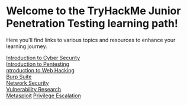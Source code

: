 # Welcome to the TryHackMe Junior Penetration Testing learning path! 
Here you'll find links to various topics and resources to enhance your learning journey.

[Introduction to Cyber Security]()<br>
[Introduction to Pentesting]()<br>
[ntroduction to Web Hacking]()<br>
[Burp Suite]()<br>
[Network Security]()<br>
[Vulnerability Research]()<br>
[Metasploit]()
[Privilege Escalation]()
